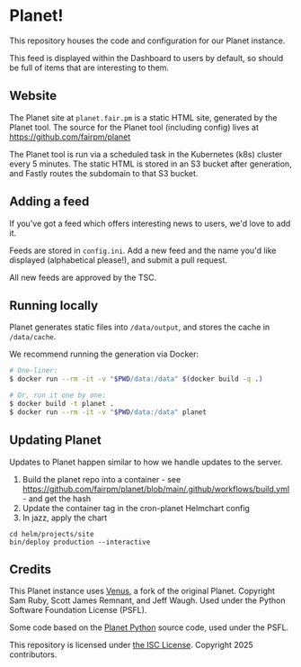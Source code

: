 # Planet!

This repository houses the code and configuration for our Planet instance.

This feed is displayed within the Dashboard to users by default, so should be full of items that are interesting to them.

## Website

The Planet site at `planet.fair.pm` is a static HTML site, generated by the Planet tool. The source for the Planet tool (including config) lives at https://github.com/fairpm/planet

The Planet tool is run via a scheduled task in the Kubernetes (k8s) cluster every 5 minutes. The static HTML is stored in an S3 bucket after generation, and Fastly routes the subdomain to that S3 bucket.

## Adding a feed

If you've got a feed which offers interesting news to users, we'd love to add it.

Feeds are stored in `config.ini`. Add a new feed and the name you'd like displayed (alphabetical please!), and submit a pull request.

All new feeds are approved by the TSC.

## Running locally

Planet generates static files into `/data/output`, and stores the cache in `/data/cache`.

We recommend running the generation via Docker:

```sh
# One-liner:
$ docker run --rm -it -v "$PWD/data:/data" $(docker build -q .)

# Or, run it one by one:
$ docker build -t planet .
$ docker run --rm -it -v "$PWD/data:/data" planet
```

## Updating Planet

Updates to Planet happen similar to how we handle updates to the server.

1. Build the planet repo into a container - see https://github.com/fairpm/planet/blob/main/.github/workflows/build.yml - and get the hash
2. Update the container tag in the cron-planet Helmchart config
3. In jazz, apply the chart
```
cd helm/projects/site
bin/deploy production --interactive
```

## Credits

This Planet instance uses [Venus](https://www.intertwingly.net/code/venus/), a fork of the original Planet. Copyright Sam Ruby, Scott James Remnant, and Jeff Waugh. Used under the Python Software Foundation License (PSFL).

Some code based on the [Planet Python](https://github.com/python/planet) source code, used under the PSFL.

This repository is licensed under [the ISC License](./LICENSE). Copyright 2025 contributors.
